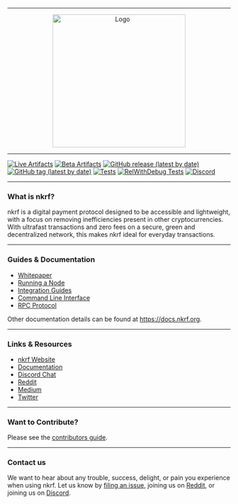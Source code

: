 <hr />
<div align="center">
    <img src="images/logo.svg" alt="Logo" width='300px' height='auto'/>
</div>
<hr />

[![Live Artifacts](https://github.com/nkrf/nkrf-node/workflows/Live/badge.svg)](https://github.com/nkrf/nkrf-node/actions?query=workflow%3ALive)
[![Beta Artifacts](https://github.com/nkrf/nkrf-node/workflows/Beta/badge.svg)](https://github.com/nkrf/nkrf-node/actions?query=workflow%3ABeta)
[![GitHub release (latest by date)](https://img.shields.io/github/v/release/nkrf/nkrf-node)](https://github.com/nkrf/nkrf-node/releases/latest)
[![GitHub tag (latest by date)](https://img.shields.io/github/v/tag/nkrf/nkrf-node?color=darkblue&label=beta)](https://github.com/nkrf/nkrf-node/tags)
[![Tests](https://github.com/nkrf/nkrf-node/workflows/Tests/badge.svg)](https://github.com/nkrf/nkrf-node/actions?query=workflow%3ATests)
[![RelWithDebug Tests](https://github.com/nkrf/nkrf-node/workflows/Release%20Tests/badge.svg)](https://github.com/nkrf/nkrf-node/actions?query=workflow%3A%22Release+Tests%22)
[![Discord](https://img.shields.io/badge/discord-join%20chat-orange.svg)](https://chat.nkrf.org)

---

### What is nkrf?

nkrf is a digital payment protocol designed to be accessible and lightweight, with a focus on removing inefficiencies present in other cryptocurrencies. With ultrafast transactions and zero fees on a secure, green and decentralized network, this makes nkrf ideal for everyday transactions.

---

### Guides & Documentation

* [Whitepaper](https://nkrf.org/en/whitepaper)
* [Running a Node](https://docs.nkrf.org/running-a-node/overview/)
* [Integration Guides](https://docs.nkrf.org/integration-guides/the-basics/)
* [Command Line Interface](https://docs.nkrf.org/commands/command-line-interface/)
* [RPC Protocol](https://docs.nkrf.org/commands/rpc-protocol/)

Other documentation details can be found at https://docs.nkrf.org.

---

### Links & Resources

* [nkrf Website](https://nkrf.org)
* [Documentation](https://docs.nkrf.org)
* [Discord Chat](https://chat.nkrf.org/)
* [Reddit](https://reddit.com/r/nkrf)
* [Medium](https://medium.com/nkrf)
* [Twitter](https://twitter.com/nkrf)

---

### Want to Contribute?

Please see the [contributors guide](https://docs.nkrf.org/node-implementation/contributing/).

---

### Contact us

We want to hear about any trouble, success, delight, or pain you experience when
using nkrf. Let us know by [filing an issue](https://github.com/nkrf/nkrf-node/issues), joining us on [Reddit](https://reddit.com/r/nkrf), or joining us on [Discord](https://chat.nkrf.org/).
